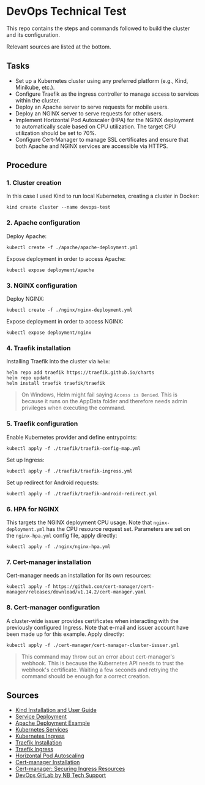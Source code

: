 # DevOps Technical Test

This repo contains the steps and commands followed to build the cluster and its configuration.

Relevant sources are listed at the bottom. 

## Tasks

- Set up a Kubernetes cluster using any preferred platform (e.g., Kind, Minikube, etc.).
- Configure Traefik as the ingress controller to manage access to services within the cluster.
- Deploy an Apache server to serve requests for mobile users.
- Deploy an NGINX server to serve requests for other users.
- Implement Horizontal Pod Autoscaler (HPA) for the NGINX deployment to automatically scale based on CPU utilization. The target CPU utilization should be set to 70%.
- Configure Cert-Manager to manage SSL certificates and ensure that both Apache and NGINX services are accessible via HTTPS.

## Procedure

### 1. Cluster creation

In this case I used Kind to run local Kubernetes, creating a cluster in Docker:
```
kind create cluster --name devops-test
```

### 2. Apache configuration

Deploy Apache:
```
kubectl create -f ./apache/apache-deployment.yml
```

Expose deployment in order to access Apache:
```
kubectl expose deployment/apache
```

### 3. NGINX configuration

Deploy NGINX:
```
kubectl create -f ./nginx/nginx-deployment.yml
```

Expose deployment in order to access NGINX:
```
kubectl expose deployment/nginx
```

### 4. Traefik installation

Installing Traefik into the cluster via `helm`:
```
helm repo add traefik https://traefik.github.io/charts
helm repo update
helm install traefik traefik/traefik
```

> On Windows, Helm might fail saying `Access is Denied`. This is because it runs on the AppData folder and therefore needs admin privileges when executing the command.

### 5. Traefik configuration

Enable Kubernetes provider and define entrypoints:
```
kubectl apply -f ./traefik/traefik-config-map.yml
```

Set up Ingress:
```
kubectl apply -f ./traefik/traefik-ingress.yml
```

Set up redirect for Android requests:
```
kubectl apply -f ./traefik/traefik-android-redirect.yml
```

### 6. HPA for NGINX

This targets the NGINX deployment CPU usage. Note that `nginx-deployment.yml` has the CPU resource request set.
Parameters are set on the `nginx-hpa.yml` config file, apply directly:
```
kubectl apply -f ./nginx/nginx-hpa.yml
```

### 7. Cert-manager installation

Cert-manager needs an installation for its own resources:
```
kubectl apply -f https://github.com/cert-manager/cert-manager/releases/download/v1.14.2/cert-manager.yaml
```

### 8. Cert-manager configuration

A cluster-wide issuer provides certificates when interacting with the previously configured Ingress.
Note that e-mail and issuer account have been made up for this example.
Apply directly:
```
kubectl apply -f ./cert-manager/cert-manager-cluster-issuer.yml
```

> This command may throw out an error about cert-manager's webhook. This is because the Kubernetes API needs to trust the webhook's certificate. Waiting a few seconds and retrying the command should be enough for a correct creation.

## Sources

- [Kind Installation and User Guide](https://kind.sigs.k8s.io/)
- [Service Deployment](https://kubernetes.io/docs/tutorials/services/connect-applications-service/)
- [Apache Deployment Example](https://www.devopstricks.in/deploy-apache-kubernetes/)
- [Kubernetes Services](https://kubernetes.io/docs/concepts/services-networking/service/)
- [Kubernetes Ingress](https://kubernetes.io/docs/concepts/services-networking/ingress-controllers/)
- [Traefik Installation](https://doc.traefik.io/traefik/getting-started/install-traefik/)
- [Traefik Ingress](https://doc.traefik.io/traefik/providers/kubernetes-ingress/)
- [Horizontal Pod Autoscaling](https://kubernetes.io/docs/tasks/run-application/horizontal-pod-autoscale/)
- [Cert-manager Installation](https://cert-manager.io/docs/installation/kubectl/)
- [Cert-manager: Securing Ingress Resources](https://cert-manager.io/docs/usage/ingress/)
- [DevOps GitLab by NB Tech Support](https://gitlab.com/nb-tech-support/devops)